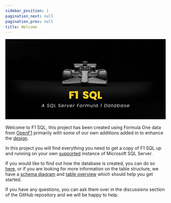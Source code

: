 ```yaml
---
sidebar_position: 1
pagination_next: null
pagination_prev: null
title: Welcome
---
```


![Banner](../static/img/git-banner.png)

Welcome to F1 SQL, this project has been created using Formula One data from [OpenF1](https://openf1.org/) primarily with some of our own additions added in to enhance the [design](querying-the-database/database-schema). 

In this project you will find everything you need to get a copy of F1 SQL up and running on your own [supported](about/supported-versions) instance of Microsoft SQL Server.

If you would like to find out how the database is created, you can do so [here](about/database-creation), or if you are looking for more information on the table structure, we have a [schema diagram](querying-the-database/database-schema) and [table overview](tables) which should help you get started.

If you have any questions, you can ask them over in the discussions section of the GitHub repository and we will be happy to help.
